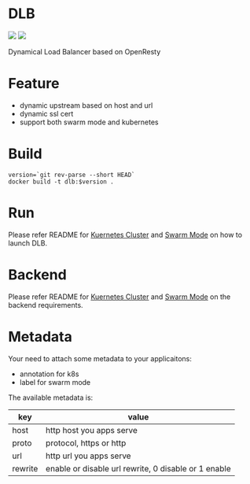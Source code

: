 # DLB

[![](https://images.microbadger.com/badges/image/xdays/dlb.svg)](http://microbadger.com/images/xdays/dlb "image size") [![](https://images.microbadger.com/badges/version/xdays/dlb.svg)](http://microbadger.com/images/xdays/dlb "image version")

Dynamical Load Balancer based on OpenResty

# Feature

* dynamic upstream based on host and url 
* dynamic ssl cert
* support both swarm mode and kubernetes

# Build

    version=`git rev-parse --short HEAD`
    docker build -t dlb:$version .

# Run

Please refer README for [Kuernetes Cluster](./cluster/k8s/README.md) and [Swarm Mode](./cluster/k8s/README.md) on how to launch DLB.


# Backend

Please refer README for [Kuernetes Cluster](./cluster/k8s/README.md) and [Swarm Mode](./cluster/k8s/README.md) on the backend requirements.

# Metadata

Your need to attach some metadata to your applicaitons:

* annotation for k8s
* label for swarm mode

The available metadata is:

| key | value |
| --- | ----- |
| host | http host you apps serve |
| proto | protocol, https or http |
| url | http url you apps serve |
| rewrite | enable or disable url rewrite, 0 disable or 1 enable |

